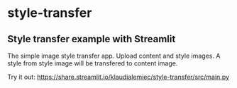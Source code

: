 # style-transfer
## Style transfer example with Streamlit 



The simple image style transfer app. Upload content and style images. A style from style image will be transfered to content image.

Try it out: https://share.streamlit.io/klaudialemiec/style-transfer/src/main.py
